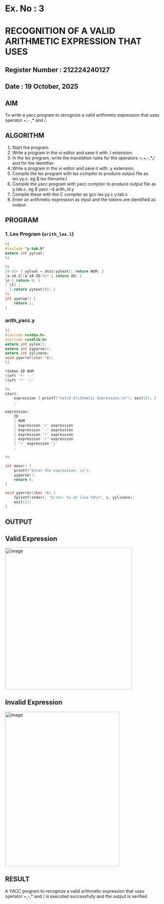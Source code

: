 # Ex. No : 3	
# RECOGNITION OF A VALID ARITHMETIC EXPRESSION THAT USES
## Register Number : 212224240127
## Date : 19 October, 2025

## AIM   
To write a yacc program to recognize a valid arithmetic expression that uses operator +,- ,* and /.

## ALGORITHM
1.	Start the program.
2.	Write a program in the vi editor and save it with .l extension.
3.	In the lex program, write the translation rules for the operators =,+,-,*,/ and for the identifier.
4.	Write a program in the vi editor and save it with .y extension.
5.	Compile the lex program with lex compiler to produce output file as lex.yy.c. eg $ lex filename.l
6.	Compile the yacc program with yacc compiler to produce output file as y.tab.c. eg $ yacc –d arith_id.y
7.	Compile these with the C compiler as gcc lex.yy.c y.tab.c
8.	Enter an arithmetic expression as input and the tokens are identified as output.

## PROGRAM

### 1. Lex Program (`arith_lex.l`)

```c
%{
#include "y.tab.h"
extern int yylval;
%}

%%
[0-9]+ { yylval = atoi(yytext); return NUM; }
[a-zA-Z][a-zA-Z0-9]* { return ID; }
\n { return 0; }
[ \t] ;
. { return yytext[0]; }
%%
int yywrap() {
    return 1;
}
```
### arith_yacc.y

```c
%{
#include <stdio.h>
#include <stdlib.h>
extern int yylex();
extern int yyparse();
extern int yylineno;
void yyerror(char *s);
%}

%token ID NUM
%left '+' '-'
%left '*' '/'

%%
start:
    expression { printf("Valid Arithmetic Expression.\n"); exit(0); }
    ;

expression:
    ID
    | NUM
    | expression '+' expression
    | expression '-' expression
    | expression '*' expression
    | expression '/' expression
    | '(' expression ')'
    ;

%%

int main() {
    printf("Enter the expression: \n");
    yyparse();
    return 0;
}

void yyerror(char *s) {
    fprintf(stderr, "Error: %s at line %d\n", s, yylineno);
    exit(1);
}
```


## OUTPUT 
<h2>Valid Expression</h2>
<img width="414" height="463" alt="image" src="https://github.com/user-attachments/assets/7a3ea90f-06cc-4e23-b63b-5963ff93ef2e" />
<br>
<h2>Invalid Expression</h2>
<img width="373" height="505" alt="image" src="https://github.com/user-attachments/assets/ea310c6e-0591-49b4-8955-55403ad276c1" />

## RESULT
A YACC program to recognize a valid arithmetic expression that uses operator +,-,* and / is executed successfully and the output is verified.

